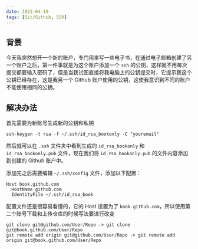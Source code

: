 ```yaml
---
date: 2022-04-19
tags: [Git/Github, SSH]
---
```


## 背景

今天我突然想开一个新的账户，专门用来写一些电子书，在通过电子邮箱创建了另一个账户之后，第一件事就是为这个账户添加一个 `ssh` 的公钥，这样就不用每次提交都要输入密码了，但是当我试图直接将我电脑上的公钥提交时，它提示我这个公钥已经存在，这是我另一个 Github 账户使用的公钥，这使我意识到不同的账户不能使用相同的公钥。

## 解决办法

首先需要为新账号生成新的公钥和私钥

```shell
ssh-keygen -t rsa -f ~/.ssh/id_rsa_bookonly -C "youremail"
```

然后就可以在 `.ssh` 文件夹中看到生成的 `id_rsa_bookonly` 和 `id_rsa_bookonly.pub` 文件，现在我们将 `id_rsa_bookonly.pub` 的文件内容添加到创建的 Github 账户中。

添加完之后需要编辑 `~/.ssh/config` 文件，添加以下配置：

```config
Host book.github.com
  HostName github.com
  IdentityFile ~/.ssh/id_rsa_book
```

配置文件还是很容易看懂的，它的 Host 设置为了 `book.github.com`，所以使用第二个账号下载和上传仓库的时候写法要进行改变

```shell
git clone git@github.com/User/Repo -> git clone git@book.github.com/User/Repo
git remote add origin git@github.com/User/Repo -> git remote add origin git@book.github.com/User/Repo
```
